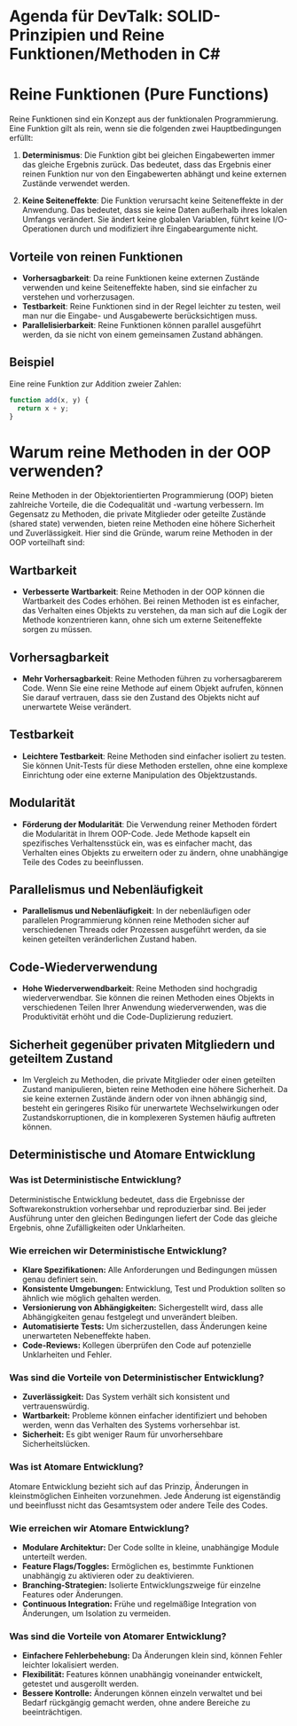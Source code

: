 # Agenda für DevTalk: SOLID-Prinzipien und Reine Funktionen/Methoden in C#

# Reine Funktionen (Pure Functions)

Reine Funktionen sind ein Konzept aus der funktionalen Programmierung. Eine Funktion gilt als rein, wenn sie die folgenden zwei Hauptbedingungen erfüllt:

1. **Determinismus**: Die Funktion gibt bei gleichen Eingabewerten immer das gleiche Ergebnis zurück. Das bedeutet, dass das Ergebnis einer reinen Funktion nur von den Eingabewerten abhängt und keine externen Zustände verwendet werden.

2. **Keine Seiteneffekte**: Die Funktion verursacht keine Seiteneffekte in der Anwendung. Das bedeutet, dass sie keine Daten außerhalb ihres lokalen Umfangs verändert. Sie ändert keine globalen Variablen, führt keine I/O-Operationen durch und modifiziert ihre Eingabeargumente nicht.

## Vorteile von reinen Funktionen

- **Vorhersagbarkeit**: Da reine Funktionen keine externen Zustände verwenden und keine Seiteneffekte haben, sind sie einfacher zu verstehen und vorherzusagen.
- **Testbarkeit**: Reine Funktionen sind in der Regel leichter zu testen, weil man nur die Eingabe- und Ausgabewerte berücksichtigen muss.
- **Parallelisierbarkeit**: Reine Funktionen können parallel ausgeführt werden, da sie nicht von einem gemeinsamen Zustand abhängen.

## Beispiel

Eine reine Funktion zur Addition zweier Zahlen:

```javascript
function add(x, y) {
  return x + y;
}
```


# Warum reine Methoden in der OOP verwenden?

Reine Methoden in der Objektorientierten Programmierung (OOP) bieten zahlreiche Vorteile, die die Codequalität und -wartung verbessern. Im Gegensatz zu Methoden, die private Mitglieder oder geteilte Zustände (shared state) verwenden, bieten reine Methoden eine höhere Sicherheit und Zuverlässigkeit. Hier sind die Gründe, warum reine Methoden in der OOP vorteilhaft sind:

## Wartbarkeit

- **Verbesserte Wartbarkeit**: Reine Methoden in der OOP können die Wartbarkeit des Codes erhöhen. Bei reinen Methoden ist es einfacher, das Verhalten eines Objekts zu verstehen, da man sich auf die Logik der Methode konzentrieren kann, ohne sich um externe Seiteneffekte sorgen zu müssen.

## Vorhersagbarkeit

- **Mehr Vorhersagbarkeit**: Reine Methoden führen zu vorhersagbarerem Code. Wenn Sie eine reine Methode auf einem Objekt aufrufen, können Sie darauf vertrauen, dass sie den Zustand des Objekts nicht auf unerwartete Weise verändert.

## Testbarkeit

- **Leichtere Testbarkeit**: Reine Methoden sind einfacher isoliert zu testen. Sie können Unit-Tests für diese Methoden erstellen, ohne eine komplexe Einrichtung oder eine externe Manipulation des Objektzustands.

## Modularität

- **Förderung der Modularität**: Die Verwendung reiner Methoden fördert die Modularität in Ihrem OOP-Code. Jede Methode kapselt ein spezifisches Verhaltensstück ein, was es einfacher macht, das Verhalten eines Objekts zu erweitern oder zu ändern, ohne unabhängige Teile des Codes zu beeinflussen.

## Parallelismus und Nebenläufigkeit

- **Parallelismus und Nebenläufigkeit**: In der nebenläufigen oder parallelen Programmierung können reine Methoden sicher auf verschiedenen Threads oder Prozessen ausgeführt werden, da sie keinen geteilten veränderlichen Zustand haben.

## Code-Wiederverwendung

- **Hohe Wiederverwendbarkeit**: Reine Methoden sind hochgradig wiederverwendbar. Sie können die reinen Methoden eines Objekts in verschiedenen Teilen Ihrer Anwendung wiederverwenden, was die Produktivität erhöht und die Code-Duplizierung reduziert.

## Sicherheit gegenüber privaten Mitgliedern und geteiltem Zustand

- Im Vergleich zu Methoden, die private Mitglieder oder einen geteilten Zustand manipulieren, bieten reine Methoden eine höhere Sicherheit. Da sie keine externen Zustände ändern oder von ihnen abhängig sind, besteht ein geringeres Risiko für unerwartete Wechselwirkungen oder Zustandskorruptionen, die in komplexeren Systemen häufig auftreten können.


## Deterministische und Atomare Entwicklung

### Was ist Deterministische Entwicklung?
Deterministische Entwicklung bedeutet, dass die Ergebnisse der Softwarekonstruktion vorhersehbar und reproduzierbar sind. Bei jeder Ausführung unter den gleichen Bedingungen liefert der Code das gleiche Ergebnis, ohne Zufälligkeiten oder Unklarheiten.

### Wie erreichen wir Deterministische Entwicklung?
- **Klare Spezifikationen:** Alle Anforderungen und Bedingungen müssen genau definiert sein.
- **Konsistente Umgebungen:** Entwicklung, Test und Produktion sollten so ähnlich wie möglich gehalten werden.
- **Versionierung von Abhängigkeiten:** Sichergestellt wird, dass alle Abhängigkeiten genau festgelegt und unverändert bleiben.
- **Automatisierte Tests:** Um sicherzustellen, dass Änderungen keine unerwarteten Nebeneffekte haben.
- **Code-Reviews:** Kollegen überprüfen den Code auf potenzielle Unklarheiten und Fehler.

### Was sind die Vorteile von Deterministischer Entwicklung?
- **Zuverlässigkeit:** Das System verhält sich konsistent und vertrauenswürdig.
- **Wartbarkeit:** Probleme können einfacher identifiziert und behoben werden, wenn das Verhalten des Systems vorhersehbar ist.
- **Sicherheit:** Es gibt weniger Raum für unvorhersehbare Sicherheitslücken.

### Was ist Atomare Entwicklung?
Atomare Entwicklung bezieht sich auf das Prinzip, Änderungen in kleinstmöglichen Einheiten vorzunehmen. Jede Änderung ist eigenständig und beeinflusst nicht das Gesamtsystem oder andere Teile des Codes.

### Wie erreichen wir Atomare Entwicklung?
- **Modulare Architektur:** Der Code sollte in kleine, unabhängige Module unterteilt werden.
- **Feature Flags/Toggles:** Ermöglichen es, bestimmte Funktionen unabhängig zu aktivieren oder zu deaktivieren.
- **Branching-Strategien:** Isolierte Entwicklungszweige für einzelne Features oder Änderungen.
- **Continuous Integration:** Frühe und regelmäßige Integration von Änderungen, um Isolation zu vermeiden.

### Was sind die Vorteile von Atomarer Entwicklung?
- **Einfachere Fehlerbehebung:** Da Änderungen klein sind, können Fehler leichter lokalisiert werden.
- **Flexibilität:** Features können unabhängig voneinander entwickelt, getestet und ausgerollt werden.
- **Bessere Kontrolle:** Änderungen können einzeln verwaltet und bei Bedarf rückgängig gemacht werden, ohne andere Bereiche zu beeinträchtigen.
